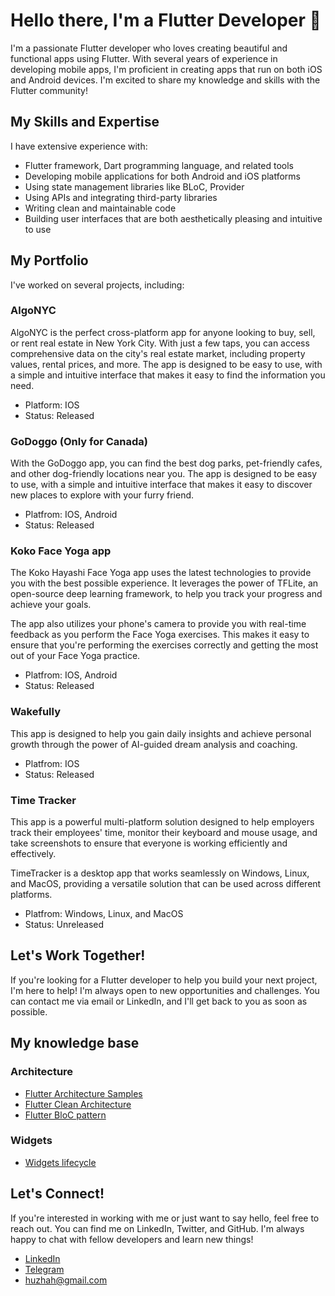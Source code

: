 # Hello there, I'm a Flutter Developer 👋
I'm a passionate Flutter developer who loves creating beautiful and functional apps using Flutter. With several years of experience in developing mobile apps, I'm proficient in creating apps that run on both iOS and Android devices. I'm excited to share my knowledge and skills with the Flutter community!

## My Skills and Expertise
I have extensive experience with:
- Flutter framework, Dart programming language, and related tools
- Developing mobile applications for both Android and iOS platforms
- Using state management libraries like BLoC, Provider
- Using APIs and integrating third-party libraries
- Writing clean and maintainable code
- Building user interfaces that are both aesthetically pleasing and intuitive to use

## My Portfolio
I've worked on several projects, including:

### AlgoNYC
AlgoNYC is the perfect cross-platform app for anyone looking to buy, sell, or rent real estate in New York City. With just a few taps, you can access comprehensive data on the city's real estate market, including property values, rental prices, and more. The app is designed to be easy to use, with a simple and intuitive interface that makes it easy to find the information you need.

- Platform: IOS
- Status: Released 

### GoDoggo (Only for Canada)
With the GoDoggo app, you can find the best dog parks, pet-friendly cafes, and other dog-friendly locations near you. The app is designed to be easy to use, with a simple and intuitive interface that makes it easy to discover new places to explore with your furry friend.

- Platfrom: IOS, Android
- Status: Released

### Koko Face Yoga app

The Koko Hayashi Face Yoga app uses the latest technologies to provide you with the best possible experience. It leverages the power of TFLite, an open-source deep learning framework, to help you track your progress and achieve your goals.

The app also utilizes your phone's camera to provide you with real-time feedback as you perform the Face Yoga exercises. This makes it easy to ensure that you're performing the exercises correctly and getting the most out of your Face Yoga practice.

- Platfrom: IOS, Android
- Status: Released

### Wakefully
This app is designed to help you gain daily insights and achieve personal growth through the power of AI-guided dream analysis and coaching.

- Platfrom: IOS
- Status: Released

### Time Tracker 
This app is a powerful multi-platform solution designed to help employers track their employees' time, monitor their keyboard and mouse usage, and take screenshots to ensure that everyone is working efficiently and effectively.

TimeTracker is a desktop app that works seamlessly on Windows, Linux, and MacOS, providing a versatile solution that can be used across different platforms. 

- Platfrom: Windows, Linux, and MacOS
- Status: Unreleased

## Let's Work Together!
If you're looking for a Flutter developer to help you build your next project, I'm here to help! I'm always open to new opportunities and challenges. You can contact me via email or LinkedIn, and I'll get back to you as soon as possible.

## My knowledge base 

### Architecture
- [Flutter Architecture Samples](https://github.com/brianegan/flutter_architecture_samples)
- [Flutter Clean Architecture](https://resocoder.com/category/tutorials/flutter/tdd-clean-architecture/)
- [Flutter BloC pattern](https://bloclibrary.dev/#/gettingstarted)

### Widgets
- [Widgets lifecycle](https://abhishekdoshi26.medium.com/widget-lifecycle-flutter-3db5d824d033)

## Let's Connect!
If you're interested in working with me or just want to say hello, feel free to reach out. You can find me on LinkedIn, Twitter, and GitHub. I'm always happy to chat with fellow developers and learn new things!
- [LinkedIn](https://www.linkedin.com/in/huzhahmetov/)
- [Telegram](https://t.me/flutter_app_creator)
- huzhah@gmail.com

